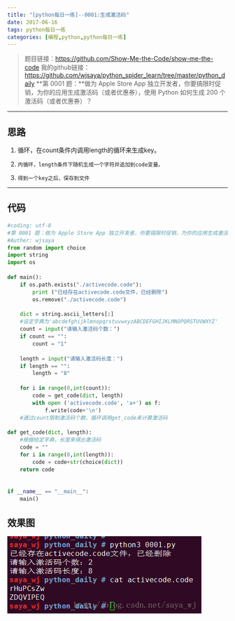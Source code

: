 ```yaml
---
title: "[python每日一练]--0001:生成激活码"
date: 2017-06-16
tags: python每日一练
categories: [编程,python,python每日一练]
---
```


> 题目链接：https://github.com/Show-Me-the-Code/show-me-the-code
我的github链接：https://github.com/wjsaya/python_spider_learn/tree/master/python_daily
**第 0001 题：**做为 Apple Store App 独立开发者，你要搞限时促销，为你的应用生成激活码（或者优惠券），使用 Python 如何生成 200 个激活码（或者优惠券）？

<!--more-->

----------


思路
--
 1. 循环，在count条件内调用length的循环来生成key。
 2.     内循环，length条件下随机生成一个字符并追加到code变量。
 3.     得到一个key之后，保存到文件
 
 


----------


代码
--

``` python
#coding: utf-8
#第 0001 题：做为 Apple Store App 独立开发者，你要搞限时促销，为你的应用生成激活码（或者优惠券），使用 Python 如何生成 200 个激活码（或者优惠券）
#Auther: wjsaya
from random import choice
import string
import os

def main():
    if os.path.exists("./activecode.code"):
        print ("已经存在activecode.code文件，已经删除")
        os.remove("./activecode.code")

    dict = string.ascii_letters[:]
    #设定字典为'abcdefghijklmnopqrstuvwxyzABCDEFGHIJKLMNOPQRSTUVWXYZ'
    count = input("请输入激活码个数：")
    if count == "":
        count = "1"
    
    length = input("请输入激活码长度：")
    if length == "":
        length = "8"
   
    for i in range(0,int(count)):
        code = get_code(dict, length)
        with open ('activecode.code', 'a+') as f:
            f.write(code+'\n')
    #通过count限制激活码个数，循环调用get_code来计算激活码 

def get_code(dict, length):
    #根据给定字典，长度来得出激活码
    code = ""
    for i in range(0,int(length)):
        code = code+str(choice(dict))
    return code
 

if __name__ == "__main__":
    main()


```

效果图
--
![0001](https://raw.githubusercontent.com/wjsaya/BlogPictures/master/0001.png)


